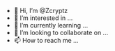 - 👋 Hi, I’m @Zcryptz
- 👀 I’m interested in ...
- 🌱 I’m currently learning ...
- 💞️ I’m looking to collaborate on ...
- 📫 How to reach me ...

<!---
Zcryptz/Zcryptz is a ✨ special ✨ repository because its `README.md` (this file) appears on your GitHub profile.
You can click the Preview link to take a look at your changes.
--->
